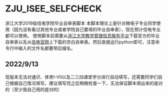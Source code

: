# ZJU_ISEE_SELFCHECK
浙江大学2019级信电学院毕业自审表脚本
本脚本理论上是针对微电子专业同学使用（因为没有看过其他专业或者学院自己要填的毕业自审表），现在预计信电专业都可以使用。
使用脚本前需要从[浙江大学教学管理信息服务平台](http://zdbk.zju.edu.cn/)下载官方的毕业自审表以及从[信电官网](http://www.isee.zju.edu.cn/2022/0907/c51193a2613999/page.psp)上下载的空白自审表。然后直接运行python即可，注意命令行中输入的文件名都要带后缀名。
## 2022/9/13
现版本无法对通识、体育I-VII以及二三四课堂学分进行自动填写，还需要同学们自己根据自己情况填写，建议填写完之后稍微检查一下，无法保证脚本填出来的是对的（至少我自己用的是对的）
